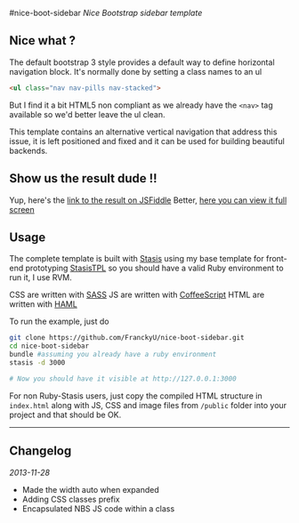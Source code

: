 
#nice-boot-sidebar
*Nice Bootstrap sidebar template*

## Nice what ?

The default bootstrap 3 style provides a default way to define horizontal navigation block.
It's normally done by setting a class names to an ul

```html
<ul class="nav nav-pills nav-stacked">
```

But I find it a bit HTML5 non compliant as we already have the `<nav>` tag available so we'd better leave the ul clean.

This template contains an alternative vertical navigation that address this issue, it is left positioned and fixed and it can be used for building beautiful backends.

## Show us the result dude !!

Yup, here's the [link to the result on JSFiddle](http://jsfiddle.net/YJB4q/6/)
Better, [here you can view it full screen](http://jsfiddle.net/YJB4q/6/embedded/result/)

## Usage

The complete template is built with [Stasis](https://stasis.me) using my base template for front-end prototyping [StasisTPL](https://github.com/FranckyU/StasisTPL.git) so you should have a valid Ruby environment to run it, I use RVM.

CSS are written with [SASS](http://sass-lang.com)
JS are written with [CoffeeScript](http://coffeescript.org)
HTML are written with [HAML](http://haml.info)

To run the example, just do

```bash
git clone https://github.com/FranckyU/nice-boot-sidebar.git
cd nice-boot-sidebar
bundle #assuming you already have a ruby environment
stasis -d 3000

# Now you should have it visible at http://127.0.0.1:3000
```

For non Ruby-Stasis users, just copy the compiled HTML structure in `index.html` along with JS, CSS and image files from `/public` folder into your project and that should be OK.

---

## Changelog

*2013-11-28*
- Made the width auto when expanded
- Adding CSS classes prefix
- Encapsulated NBS JS code within a class